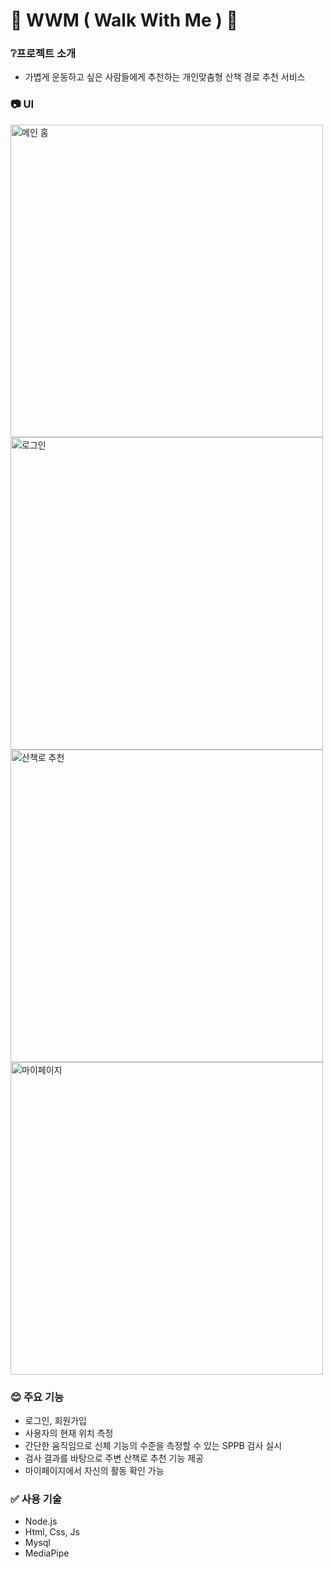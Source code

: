 # 💚 WWM  ( Walk With Me ) 💚




### ❔프로젝트 소개
- 가볍게 운동하고 싶은 사람들에게 추천하는 개인맞춤형 산책 경로 추천 서비스

### 📷 UI
<img width="500" alt="메인 홈" src="https://github.com/user-attachments/assets/29c4d8bb-1d90-4023-ab82-efd55221a9b8"/>


<img width="500" alt="로그인" src="https://github.com/user-attachments/assets/94d68718-0881-4f17-b513-2fbd79c08989"/>

<img width="500" alt="산책로 추천" src="https://github.com/user-attachments/assets/2f79653c-6e58-46e3-bf2b-5d2e3e246cff"/>

<img width="500" alt="마이페이지" src="https://github.com/user-attachments/assets/cea120ff-e7d9-4702-9af5-5399cf9d044a"/>

### 😊 주요 기능
- 로그인, 회원가입
- 사용자의 현재 위치 측정
- 간단한 움직임으로 신체 기능의 수준을 측정할 수 있는 SPPB 검사 실시
- 검사 결과를 바탕으로 주변 산책로 추천 기능 제공
- 마이페이지에서 자신의 활동 확인 가능




### ✅ 사용 기술
- Node.js
- Html, Css, Js
- Mysql
- MediaPipe
